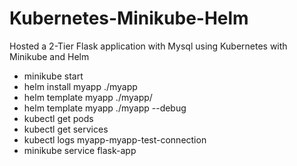 # Kubernetes-Minikube-Helm
Hosted a 2-Tier Flask application with Mysql using Kubernetes with Minikube and Helm

- minikube start
- helm install myapp ./myapp
- helm template myapp ./myapp/
- helm template myapp ./myapp --debug
- kubectl get pods
- kubectl get services
- kubectl logs myapp-myapp-test-connection
- minikube service flask-app
